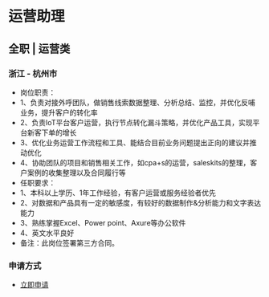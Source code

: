 
# 运营助理
## 全职  |  运营类
### 浙江 - 杭州市

- 岗位职责：
- 1、负责对接外呼团队，做销售线索数据整理、分析总结、监控，并优化反哺业务，提升客户的转化率
- 2、负责IoT平台客户运营，执行节点转化漏斗策略，并优化产品工具，实现平台新客下单的增长
- 3、优化业务运营工作流程和工具、能结合目前业务问题提出正向的建议并推动优化
- 4、协助团队的项目和销售相关工作，如cpa+s的运营，saleskits的整理，客户案例的收集整理以及合同履行等
- 任职要求：
- 1、本科以上学历、1年工作经验，有客户运营或服务经验者优先
- 2、对数据和产品具有一定的敏感度，有较好的数据制作&amp;分析能力和文字表达能力
- 3、熟练掌握Excel、Power point、Axure等办公软件
- 4、英文水平良好
- 备注：此岗位签署第三方合同。
### 申请方式
- <a href="mailto:hr@tuya.com?subject=求职简历-运营助理-来自GitHub">立即申请</a>